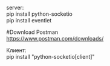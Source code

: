 server: <br>
pip install python-socketio <br>
pip install eventlet

#Download Postman <br>
https://www.postman.com/downloads/

Клиент: <br>
pip install "python-socketio[client]"

   
